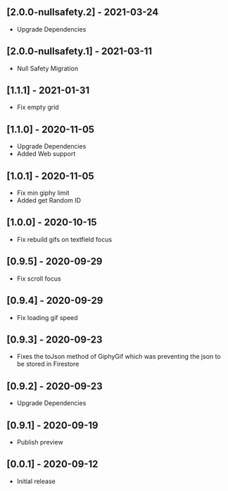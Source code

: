 ## [2.0.0-nullsafety.2] - 2021-03-24
* Upgrade Dependencies

## [2.0.0-nullsafety.1] - 2021-03-11
* Null Safety Migration

## [1.1.1] - 2021-01-31
* Fix empty grid

## [1.1.0] - 2020-11-05
* Upgrade Dependencies
* Added Web support

## [1.0.1] - 2020-11-05
* Fix min giphy limit 
* Added get Random ID

## [1.0.0] - 2020-10-15
* Fix rebuild gifs on textfield focus

## [0.9.5] - 2020-09-29
* Fix scroll focus


## [0.9.4] - 2020-09-29
* Fix loading gif speed

## [0.9.3] - 2020-09-23
* Fixes the toJson method of GiphyGif which was preventing the json to be stored in Firestore

## [0.9.2] - 2020-09-23
* Upgrade Dependencies

## [0.9.1] - 2020-09-19
* Publish preview


## [0.0.1] - 2020-09-12
* Initial release
